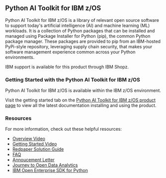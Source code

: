 ## Python AI Toolkit for IBM z/OS 

Python AI Toolkit for IBM z/OS is a library of relevant open source software to support today's artificial intelligence (AI) and machine learning (ML) workloads. It is a collection of Python packages that can be installed and managed using Package Installer for Python (pip), the common Python package manager. These packages are provided to pip from an IBM-hosted PyPi-style repository, leveraging supply chain security, that makes your software management experience common across your Python environments.

IBM support is available for this product through IBM Shopz.

### Getting Started with the Python AI Toolkit for IBM z/OS ###

Python AI Toolkit for IBM z/OS is available within the IBM z/OS environment.

Visit the getting started tab on the [Python AI Toolkit for IBM z/OS product page](https://ibm-z-oss-oda.github.io/python_ai_toolkit_zos/) to view all the latest documentation installing and using the product.

### Resources ###

For more information, check out these helpful resources:

- [Overview Video](https://ibm.biz/zPAIT_overview)
- [Getting Started Video](https://ibm.biz/zPAIT_demo)
- [Redpaper Solution Guide](https://ibm.biz/zPAIT_redbook)
- [FAQ](https://ibm.biz/BdPnfS)
- [Annoucement Letter](https://ibm.biz/BdPnXX)
- [Journey to Open Data Analytics](https://ibm.biz/BdPnE6)
- [IBM Open Enterprise SDK for Python](https://www.ibm.com/products/open-enterprise-python-zos)